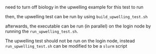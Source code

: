 need to turn off biology in the upwelling example for this test to run 

then, the upwelling test can be run by using ``build_upwelling_test.sh``

afterwards, the executable can be run (in parallel) on the login node by running the ``run_upwelling_test.sh``. 

The upwelling test should not be run on the login node, instead ``run_upwelling_test.sh`` can be modified to be a ``slurm`` script
